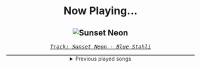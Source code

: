 <div align="center"> 
<h1>Now Playing...</h1>

![Sunset Neon](https://i.scdn.co/image/ab67616d00001e0269ff5ae6985c4e8e8d6f84ff)
--
_<samp><a href="https://open.spotify.com/track/5EfAUBOp1FiLnnptnw0jvO">Track: Sunset Neon - Blue Stahli</a></samp>_

<div style="border: 1px #4B5054 solid"></div>
<details>
  <summary>
    Previous played songs
  </summary>
  <table>
    <thead>
      <tr>
        <th>
          Artist
        </th>
        <th>
          Song
        </th>
        <th>
          Link
        </th>
      </tr>
    </thead>
    <tbody>
      <tr><td>Blue Stahli</td><td>Sunset Neon</td><td><a href="https://open.spotify.com/track/5EfAUBOp1FiLnnptnw0jvO">https://open.spotify.com/track/5EfAUBOp1FiLnnptnw0jvO</a></td></tr><tr><td>Blue Stahli</td><td>Something in the Woods</td><td><a href="https://open.spotify.com/track/46NTFWeJ5lAmlLnZOFPZoU">https://open.spotify.com/track/46NTFWeJ5lAmlLnZOFPZoU</a></td></tr><tr><td>Blue Stahli</td><td>The Mountain</td><td><a href="https://open.spotify.com/track/2GsD5wS73bc8SHoXetsh1h">https://open.spotify.com/track/2GsD5wS73bc8SHoXetsh1h</a></td></tr><tr><td>Hyper</td><td>Break and Enter</td><td><a href="https://open.spotify.com/track/3666GsMZa11dgLdEUv83qf">https://open.spotify.com/track/3666GsMZa11dgLdEUv83qf</a></td></tr><tr><td>Blue Stahli</td><td>Headshot</td><td><a href="https://open.spotify.com/track/2v0ptVFZSQLoNI0LOXMWc9">https://open.spotify.com/track/2v0ptVFZSQLoNI0LOXMWc9</a></td></tr><tr><td>Blue Stahli</td><td>Shotgun Senorita - Zardonic Remix</td><td><a href="https://open.spotify.com/track/5f4P7aUFF75ncl7USrhkef">https://open.spotify.com/track/5f4P7aUFF75ncl7USrhkef</a></td></tr><tr><td>Sebastian Komor</td><td>Pedal To The Metal</td><td><a href="https://open.spotify.com/track/1u7fM795Jv8loKQD6KdwSY">https://open.spotify.com/track/1u7fM795Jv8loKQD6KdwSY</a></td></tr><tr><td>STARSET</td><td>Satellite</td><td><a href="https://open.spotify.com/track/5kXsUxYZbRJ58plUgjQp3r">https://open.spotify.com/track/5kXsUxYZbRJ58plUgjQp3r</a></td></tr><tr><td>Blue Stahli</td><td>Ready Aim Fire</td><td><a href="https://open.spotify.com/track/4am4K4T77bNZTlYmX3GMYa">https://open.spotify.com/track/4am4K4T77bNZTlYmX3GMYa</a></td></tr><tr><td>Paul Udarov</td><td>Anti-Hero</td><td><a href="https://open.spotify.com/track/3QHCjtfR5SJGUXv3F0PocG">https://open.spotify.com/track/3QHCjtfR5SJGUXv3F0PocG</a></td></tr><tr><td>Cliff Lin</td><td>Fight Night</td><td><a href="https://open.spotify.com/track/0JwvW0jhWlMKtBfmwjwXir">https://open.spotify.com/track/0JwvW0jhWlMKtBfmwjwXir</a></td></tr><tr><td>Hyper</td><td>FCKD</td><td><a href="https://open.spotify.com/track/6w9zusNDxi0gmcH6FrHRtE">https://open.spotify.com/track/6w9zusNDxi0gmcH6FrHRtE</a></td></tr><tr><td>Pendulum</td><td>Crush</td><td><a href="https://open.spotify.com/track/6hzwfFKrTabeUsW5SWti17">https://open.spotify.com/track/6hzwfFKrTabeUsW5SWti17</a></td></tr><tr><td>Blue Stahli</td><td>Cyberpunk Dominion</td><td><a href="https://open.spotify.com/track/1XvKdqzY2FuAXpPvFpxKp5">https://open.spotify.com/track/1XvKdqzY2FuAXpPvFpxKp5</a></td></tr><tr><td>Void Chapter</td><td>Irrational Anthem</td><td><a href="https://open.spotify.com/track/6uDmKbDuASH6oGiavKVZMj">https://open.spotify.com/track/6uDmKbDuASH6oGiavKVZMj</a></td></tr><tr><td>Sightless in Shadow</td><td>Diabolical Suitor</td><td><a href="https://open.spotify.com/track/5Jfz4UI8I5b1UOSjDaDJM2">https://open.spotify.com/track/5Jfz4UI8I5b1UOSjDaDJM2</a></td></tr><tr><td>Cliff Lin</td><td>Instrument Of Surrender</td><td><a href="https://open.spotify.com/track/5jnjNrs0H2A2OpvGF5qlzk">https://open.spotify.com/track/5jnjNrs0H2A2OpvGF5qlzk</a></td></tr><tr><td>Blue Stahli</td><td>Cyberpunk Dominion</td><td><a href="https://open.spotify.com/track/1XvKdqzY2FuAXpPvFpxKp5">https://open.spotify.com/track/1XvKdqzY2FuAXpPvFpxKp5</a></td></tr><tr><td>Void Chapter</td><td>Irrational Anthem</td><td><a href="https://open.spotify.com/track/6uDmKbDuASH6oGiavKVZMj">https://open.spotify.com/track/6uDmKbDuASH6oGiavKVZMj</a></td></tr><tr><td>Sightless in Shadow</td><td>Diabolical Suitor</td><td><a href="https://open.spotify.com/track/5Jfz4UI8I5b1UOSjDaDJM2">https://open.spotify.com/track/5Jfz4UI8I5b1UOSjDaDJM2</a></td></tr>
    </tbody>
  </table>
</details>

</div>
